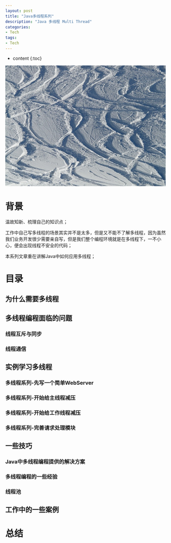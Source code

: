 ```yaml
---
layout: post
title: "Java多线程系列"
description: "Java 多线程 Multi Thread"
categories: 
- Tech
tags:
- Tech
---
```


* content
{:toc}

![Metrics](/css/pics/2017-11-13-multi-thread.jpg)

# 背景
温故知新、梳理自己的知识点；

工作中自己写多线程的场景其实并不是太多，但是又不能不了解多线程，因为虽然我们业务开发很少需要亲自写，但是我们整个编程环境就是在多线程下，一不小心，便会出现线程不安全的代码；

本系列文章重在讲解Java中如何应用多线程；

# 目录

## 为什么需要多线程

## 多线程编程面临的问题

### 线程互斥与同步

### 线程通信

## 实例学习多线程

### 多线程系列-先写一个简单WebServer

### 多线程系列-开始给主线程减压

### 多线程系列-开始给工作线程减压

### 多线程系列-完善请求处理模块

## 一些技巧

### Java中多线程编程提供的解决方案

### 多线程编程的一些经验

### 线程池

## 工作中的一些案例

# 总结
